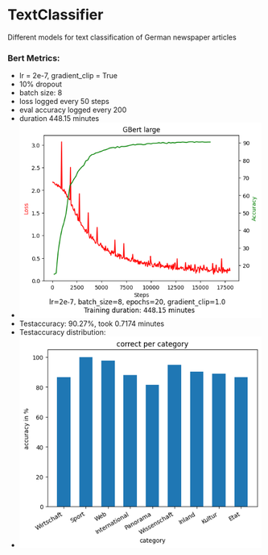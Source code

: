 # TextClassifier
Different models for text classification of German newspaper articles

### Bert Metrics:
* lr = 2e-7, gradient_clip = True
* 10% dropout
* batch size: 8
* loss logged every 50 steps
* eval accuracy logged every 200
* duration 448.15 minutes
* ![Training metrics](bert_results/metrics/graph_20_epochs.png)
* Testaccuracy: 90.27%, took 0.7174 minutes
* Testaccuracy distribution:
* ![Test distribtuon](bert_results/metrics/test_evaluation.png)
